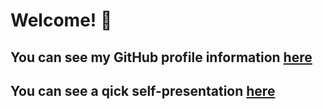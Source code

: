 # Welcome! 👋

## You can see my GitHub profile information <a href="https://yordanmitev.me/daki4" target="_blank">here</a>

## You can see a qick self-presentation <a href="https://yordanmitev.me/quick-self" target="_blank">here</a>
